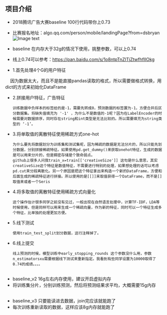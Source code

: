 ## 项目介绍

- 2018腾讯广告大赛baseline 100行代码带你上0.73
- 比赛报名地址：algo.qq.com/person/mobile/landingPage?from=dsbryan
![Image text](https://github.com/YouChouNoBB/2018-tencent-ad-competition-baseline/blob/master/pic/leadboard.jpg)

- baseline  在内存大于32g的情况下使用，挑整参数，可以上0.74 
- 线上0.74可以参考：https://pan.baidu.com/s/1o8ntpTnZITjZtwfhfIIOkg
- 1.首先处理4个G的用户特征

    因为数据太大，而且不是能直接pandas读取的格式，所以需要做格式转换，用dict的方式来初始化DataFrame

- 2.拼接用户特征，广告特征

      训练数据中负样本的标签给的是-1，需要先转成0，预测数据的标签置为-1，方便合并后区分数据集。将缺失值填充为 '-1' ，为什么不是数值的-1呢？因为在LabelEncoder的时候需要对数据排序，同时存在string和int类型是无法比较的。所以需要填充为string类型的 ‘-1’。

- 3.将单取值的离散特征使用稀疏方式one-hot

      为什么要先将数据划分为训练集和测试集呢，因为稀疏的数据是无法分片的，所以只能先划分数据，分别拼接稀疏特征。如果使用pd.get_dummy()来获取onehot特征，生成的数据是可以用来分片的，但是稠密存储是个致命弱点。
      github上很多人问我train_x=train[['creativeSize']] 这句是什么意思，其实creativeSize这个特征是数值特征，不需要进行特别的处理，如果想处理的话可以考虑pd.cut来分段离散化。另一个原因是把这个特征拿出来构造一个新的DataFrame，方便和后面生成的稀疏特征进行拼接。所以使用的是[[]]来取值获得一个DataFrame，而不是[]取值来或者一个Seris

- 4.将多取值的离散特征使用稀疏方式向量化

      这个操作估计很多同学之前没有见过，一般出现在自然语言处理中，计算TF-IDF，LDA等时候使用，但是同样可以用来生成一个稀疏向量，作为新的特征，同时可以一个特征生成多个特征，比单独的处理更加方便。

- 5.线下测试

      使用train_test_split划分数据，这行注释掉了。

- 6.线上提交

      线上预测的时候，模型训练中early_stopping_rounds 这个参数没什么用，参数n_estimatorsxu需要根据线下测试来重新指定。我看到有些同学设置为10000取得了0.74的成绩。。。。

##
- baseline_v2  16g左右内存使用，建议开启虚拟内存
- 将训练集分片，分别训练预测，然后将预测结果求平均，大概需要15g内存

##
- baseline_v3  只要能读进去数据，join完应该就能跑了
- 每次训练重新读取的数据，这样应该8g内存就能跑了
